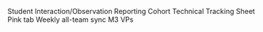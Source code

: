 Student Interaction/Observation Reporting
Cohort Technical Tracking Sheet
Pink tab
Weekly all-team sync
M3 VPs
